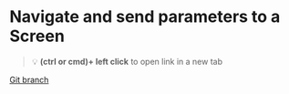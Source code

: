 # Navigate and send parameters to a Screen 


> :bulb: **(ctrl or cmd)+ left click** to open link in a new tab 

[Git branch](https://github.com/codiku/react-native-meteo/tree/014-EN-navigate-params)